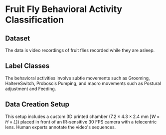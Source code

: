 # Fruit Fly Behavioral Activity Classification

## Dataset

 The data is video recordings of  fruit flies recorded while they are asleep.

## Label Classes

 The behavioral activities involve subtle movements such as Grooming, HaltereSwitch, Proboscis Pumping, and macro movements such as Postural adjustment and Feeding.

 ## Data Creation Setup

 This setup includes a custom 3D printed chamber ($7.2 \times 4.3 \times 2.4$ mm [$W \times H \times L$]) placed in front of an IR-sensitive 30 FPS camera with a telecentric lens. Human experts annotate the video's sequences.